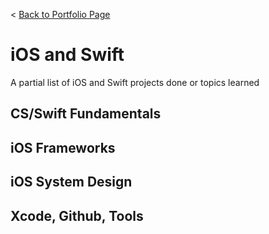< [Back to Portfolio Page](README.md)

# iOS and Swift
A partial list of iOS and Swift projects done or topics learned

## CS/Swift Fundamentals

## iOS Frameworks

## iOS System Design

## Xcode, Github, Tools
